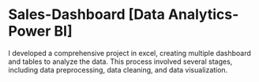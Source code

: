 # Sales-Dashboard [Data Analytics-Power BI]
I developed a comprehensive project in excel, creating multiple dashboard and tables to analyze the data. This process involved several stages, including data preprocessing, data cleaning, and data visualization.
